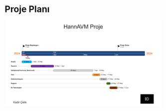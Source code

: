 # Proje Planı
![Plan](https://github.com/KadirChelik/HannAVM/blob/main/readme/readme-img/Proje-plani.png)
